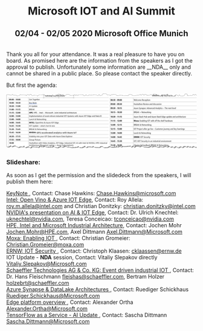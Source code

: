 # <center> Microsoft IOT and AI Summit </center> # 
## <center> 02/04 - 02/05 2020 Microsoft Office Munich </center> ##
<br>
Thank you all for your attendance. It was a real pleasure to have you on board. As promised here are the information from the speakers as I got the approval to publish. Unfortunately some information are __NDA__ only and cannot be shared in a public place. So please contact the speaker directly. 

But first the agenda:

![Agenda](agenda_iotaisummit.jpg)

### Slideshare:

As soon as I get the permission and the slidedeck from the speakers, I will publish them here:

[KeyNote ](https://github.com/DittmannAxel/AI_IOT_Summit_Feb20/blob/master/Keynote_IOT_AI_Summit.pdf), Contact: Chase Hawkins: <Chase.Hawkins@microsoft.com>
<br>
[Intel: Open Vino & Azure IOT Edge](https://github.com/DittmannAxel/AI_IOT_Summit_Feb20/blob/master/IntelOpenVINO_MicrosoftAI_IoTWorkshop.pdf), Contact: Roy Allela: <roy.m.allela@intel.com> and Christian Donitzky: <christian.donitzky@intel.com>   <br>
[NVIDIA's presentation on AI & IOT Edge](https://github.com/DittmannAxel/AI_IOT_Summit_Feb20/blob/master/GPU_Accelerated_Analytics_Azure_IoT.pdf), Contact: Dr. Ulrich Knechtel: <uknechtel@nvidia.com>,  Teresa Conceicao: <tconceicao@nvidia.com> <br>
[HPE, Intel and Microsoft Industrial Architecture](https://github.com/DittmannAxel/AI_IOT_Summit_Feb20/blob/master/HPE_INTEL_MSFT_industrial_architecture.pdf), Contact: Jochen Mohr <Jochen.Mohr@HPE.com>, Axel Dittmann <Axel.Dittmann@Microsoft.com> <br>
[Moxa: Enabling IOT ](https://github.com/DittmannAxel/AI_IOT_Summit_Feb20/blob/master/20200205_MSFT_AI_IoT_Summit_Moxa_v4.2.pdf), Contact: Christian Gromeier: <Christian.Gromeier@moxa.com>
<br>
[ERNW: IOT Security ](https://github.com/DittmannAxel/AI_IOT_Summit_Feb20/blob/master/ERNW_IoTSec_v1.0.pdf), Contact: Christoph Klaasen: <cklaassen@ernw.de>
<br>
IOT Update - __NDA__ session, Contact: Vitaliy Slepakov directly <Vitaliy.Slepakov@Microsoft.com>
<br>
[Schaeffler Technologies AG & Co. KG: Event driven industrial IOT ](https://github.com/DittmannAxel/AI_IOT_Summit_Feb20/blob/master/Schaeffler_AIIoT_Summit310120_p2.pdf), Contact: Dr. Hans Fleischmann <fleishas@schaeffler.com>, Bertram Holzer <holzebrt@schaeffler.com>
<br>
[Azure Synapse & DataLake Architectures ](https://github.com/DittmannAxel/AI_IOT_Summit_Feb20/blob/master/Synapse_ADLSArchitekturen.pdf), Contact: Ruediger Schickhaus <Ruediger.Schickhaus@Microsoft.com>
<br>
[Edge platform overview ](https://github.com/DittmannAxel/AI_IOT_Summit_Feb20/blob/master/EdgePlattformOverview_AI_IoTSummit.pdf), Contact: Alexander Ortha <Alexander.Ortha@Microsoft.com>
<br>
[TensorFlow as a Service - AI Update ](https://github.com/DittmannAxel/AI_IOT_Summit_Feb20/blob/master/TensorFlow_as_a_Service.pdf), Contact: Sascha Dittmann <Sascha.Dittmann@Microsoft.com>
<br>








